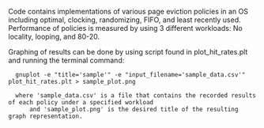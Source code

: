 Code contains implementations of various page eviction policies in an OS including optimal, clocking, randomizing, FIFO, and least recently used.
Performance of policies is measured by using 3 different workloads: No locality, looping, and 80-20.

Graphing of results can be done by using script found in plot_hit_rates.plt and running the terminal command:

      gnuplot -e "title='sample'" -e "input_filename='sample_data.csv'" plot_hit_rates.plt > sample_plot.png
      
      where 'sample_data.csv' is a file that contains the recorded results of each policy under a specified workload
          and 'sample_plot.png' is the desired title of the resulting graph representation.
